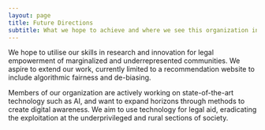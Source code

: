 ```yaml
---
layout: page
title: Future Directions
subtitle: What we hope to achieve and where we see this organization in the future?
---
```


We hope to utilise our skills in research and innovation for legal empowerment of marginalized and underrepresented communities. We aspire to extend our work, currently limited to a recommendation website to include algorithmic fairness and de-biasing.

Members of our organization are actively working on state-of-the-art technology such as AI, and want to expand horizons through methods to create digital awareness. We aim to use technology for legal aid, eradicating the exploitation at the underprivileged and rural sections of society.
